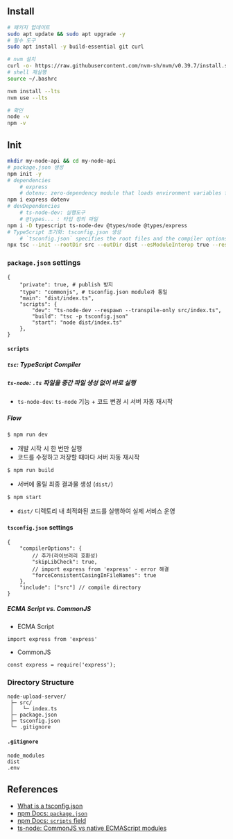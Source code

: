 ## Install

```bash
# 패키지 업데이트
sudo apt update && sudo apt upgrade -y
# 필수 도구
sudo apt install -y build-essential git curl

# nvm 설치
curl -o- https://raw.githubusercontent.com/nvm-sh/nvm/v0.39.7/install.sh | bash
# shell 재실행
source ~/.bashrc

nvm install --lts
nvm use --lts

# 확인
node -v
npm -v
```

## Init

```bash
mkdir my-node-api && cd my-node-api
# package.json 생성
npm init -y
# dependencies 
    # express
    # dotenv: zero-dependency module that loads environment variables from a `.env` file into `process.env`
npm i express dotenv
# devDependencies 
    # ts-node-dev: 실행도구
    # @types... : 타입 정의 파일
npm i -D typescript ts-node-dev @types/node @types/express
# TypeScript 초기화: tsconfig.json 생성
    # `tsconfig.json` specifies the root files and the compiler options required to compile the project
npx tsc --init --rootDir src --outDir dist --esModuleInterop true --resolveJsonModule true --module commonjs --target es2020
```
### `package.json` settings
```
{
    "private": true, # publish 방지
    "type": "commonjs", # tsconfig.json module과 통일
    "main": "dist/index.ts",
    "scripts": {
        "dev": "ts-node-dev --respawn --transpile-only src/index.ts",
        "build": "tsc -p tsconfig.json"
        "start": "node dist/index.ts"
    },
}
```

#### `scripts`
##### `tsc`: TypeScript Compiler
##### `ts-node`: `.ts` 파일을 중간 파일 생성 없이 바로 실행
- `ts-node-dev`: `ts-node` 기능 + 코드 변경 시 서버 자동 재시작

##### Flow
```
$ npm run dev 
```
- 개발 시작 시 한 번만 실행
- 코드를 수정하고 저장할 때마다 서버 자동 재시작

```
$ npm run build
```
- 서버에 올릴 최종 결과물 생성 (`dist/`)

```
$ npm start
```
- `dist/` 디렉토리 내 최적화된 코드를 실행하여 실제 서비스 운영


#### `tsconfig.json` settings
```
{
    "compilerOptions": {
        // 추가(라이브러리 호환성)
        "skipLibCheck": true,
        // import express from 'express' - error 해결
        "forceConsistentCasingInFileNames": true
    },
    "include": ["src"] // compile directory
}
```
##### ECMA Script vs. CommonJS
- ECMA Script
```
import express from 'express'
```
- CommonJS
```
const express = require('express');
```

### Directory Structure

```
node-upload-server/
 ├─ src/
 │   └─ index.ts
 ├─ package.json
 ├─ tsconfig.json
 └─ .gitignore
```

#### **`.gitignore`**

```
node_modules
dist
.env
```

## References
- [What is a tsconfig.json](https://www.typescriptlang.org/docs/handbook/tsconfig-json.html)
- [npm Docs: `package.json`](https://docs.npmjs.com/cli/v10/configuring-npm/package-json)
- [npm Docs: `scripts` field](https://docs.npmjs.com/cli/v8/using-npm/scripts)
- [ts-node: CommonJS vs native ECMAScript modules](https://typestrong.org/ts-node/docs/imports)